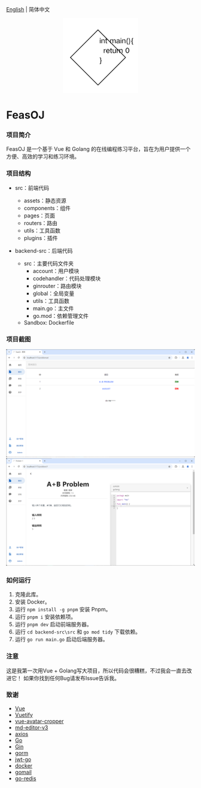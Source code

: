 [English](README.md) | 简体中文
<p align="center">
    <a href="https://github.com/ClaretWheel1481/easyweather">
        <img src="src/assets/logo.png" height="200"/>
    </a>
</p>

# FeasOJ
### 项目简介
FeasOJ 是一个基于 Vue 和 Golang 的在线编程练习平台，旨在为用户提供一个方便、高效的学习和练习环境。

### 项目结构
- src：前端代码
  - assets：静态资源
  - components：组件
  - pages：页面
  - routers：路由
  - utils：工具函数
  - plugins：插件

- backend-src：后端代码
  - src：主要代码文件夹
    - account：用户模块
    - codehandler：代码处理模块
    - ginrouter：路由模块
    - global：全局变量
    - utils：工具函数
    - main.go：主文件
    - go.mod：依赖管理文件
  - Sandbox: Dockerfile

### 项目截图
![image](/public/Screenshot_1.png)
![image](/public/Screenshot_2.png)

### 如何运行

1. 克隆此库。
2. 安装 Docker。
3. 运行 `npm install -g pnpm` 安装 Pnpm。
4. 运行 `pnpm i` 安装依赖项。
5. 运行 `pnpm dev` 启动前端服务器。
6. 运行 `cd backend-src\src` 和 `go mod tidy` 下载依赖。
7. 运行 `go run main.go` 启动后端服务器。

### 注意

这是我第一次用Vue + Golang写大项目，所以代码会很糟糕，不过我会一直去改进它！
如果你找到任何Bug请发布Issue告诉我。

### 致谢

- [Vue](https://github.com/vuejs/vue)
- [Vuetify](https://github.com/vuetifyjs/vuetify)
- [vue-avatar-cropper](https://github.com/overtrue/vue-avatar-cropper)
- [md-editor-v3](https://github.com/imzbf/md-editor-v3)
- [axios](https://github.com/axios/axios)
- [Go](https://github.com/golang/go)
- [Gin](https://github.com/gin-gonic/gin)
- [gorm](https://github.com/go-gorm/gorm)
- [jwt-go](https://github.com/golang-jwt/jwt)
- [docker](https://github.com/moby/moby)
- [gomail](https://github.com/go-gomail/gomail)
- [go-redis](https://github.com/redis/go-redis)